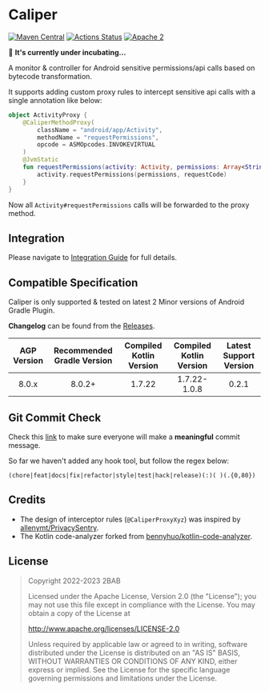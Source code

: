 # Caliper

[![Maven Central](https://maven-badges.herokuapp.com/maven-central/me.2bab/caliper-gradle-plugin/badge.svg)](https://search.maven.org/artifact/me.2bab/caliper-gradle-plugin)
[![Actions Status](https://github.com/2bab/Caliper/workflows/CI/badge.svg)](https://github.com/2bab/Caliper/actions)
[![Apache 2](https://img.shields.io/badge/License-Apache%202-brightgreen.svg)](https://www.apache.org/licenses/LICENSE-2.0)


🚧 **It's currently under incubating...**

A monitor & controller for Android sensitive permissions/api calls based on bytecode transformation.

It supports adding custom proxy rules to intercept sensitive api calls with a single annotation like below:

```kotlin
object ActivityProxy {
    @CaliperMethodProxy(
        className = "android/app/Activity",
        methodName = "requestPermissions",
        opcode = ASMOpcodes.INVOKEVIRTUAL
    )
    @JvmStatic
    fun requestPermissions(activity: Activity, permissions: Array<String>, requestCode: Int) {
        activity.requestPermissions(permissions, requestCode)
    }
}
```

Now all `Activity#requestPermissions` calls will be forwarded to the proxy method.

## Integration

Please navigate to [Integration Guide](./integration.md) for full details.

## Compatible Specification

Caliper is only supported & tested on latest 2 Minor versions of Android Gradle Plugin.

**Changelog** can be found from the [Releases](https://github.com/2BAB/Caliper/releases).
    
| AGP Version | Recommended Gradle Version | Compiled Kotlin Version |   Compiled Kotlin Version    | Latest Support Version |
|:-----------:|:--------------------------:|:-----------------------:|:----------------------------:|:----------------------:|
|    8.0.x    |           8.0.2+           |         1.7.22          |         1.7.22-1.0.8         |         0.2.1          |


## Git Commit Check

Check this [link](https://medium.com/walmartlabs/check-out-these-5-git-tips-before-your-next-commit-c1c7a5ae34d1) to
make sure everyone will make a **meaningful** commit message.

So far we haven't added any hook tool, but follow the regex below:

```
(chore|feat|docs|fix|refactor|style|test|hack|release)(:)( )(.{0,80})
```

## Credits

- The design of interceptor rules (`@CaliperProxyXyz`) was inspired by [allenymt/PrivacySentry](https://github.com/allenymt/PrivacySentry).
- The Kotlin code-analyzer forked from [bennyhuo/kotlin-code-analyzer](https://github.com/bennyhuo/kotlin-code-analyzer). 

## License

>
> Copyright 2022-2023 2BAB
>
> Licensed under the Apache License, Version 2.0 (the "License"); you may not use this file except in compliance with the License. You may obtain a copy of the License at
>
>   http://www.apache.org/licenses/LICENSE-2.0
>
> Unless required by applicable law or agreed to in writing, software distributed under the License is distributed on an "AS IS" BASIS, WITHOUT WARRANTIES OR CONDITIONS OF ANY KIND, either express or implied. See the License for the specific language governing permissions and limitations under the License.
